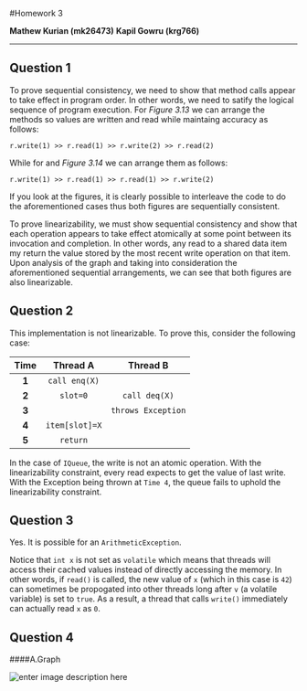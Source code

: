 
#Homework 3

**Mathew Kurian (mk26473)**
**Kapil Gowru (krg766)**

-----
Question 1
----
To prove sequential consistency, we need to show that method calls appear to take effect in program order. In other words, we need to satify the logical sequence of program execution. For *Figure 3.13* we can arrange the methods so values are written and read while maintaing accuracy as follows:

```
r.write(1) >> r.read(1) >> r.write(2) >> r.read(2)

```
While for and *Figure 3.14* we can arrange them as follows:

```
r.write(1) >> r.read(1) >> r.read(1) >> r.write(2)

```

If you look at the figures, it is clearly possible to interleave the code to do the aforementioned cases thus both figures are sequentially consistent.

To prove linearizability, we must show sequential consistency and show that each operation appears to take effect atomically at some point between its invocation and completion. In other words, any read to a shared data item my return the value stored by the most recent write operation on that item. Upon analysis of the graph and taking into consideration the aforementioned sequential arrangements, we can see that both figures are also linearizable. 

Question 2
----
This implementation is not linearizable. To prove this, consider the following case:

| Time | Thread A | Thread B   |
| :-------: | :----: | :---: |
| **1** | `call enq(X)` |  |
| **2** | `slot=0`   |  `call deq(X)`   |
| **3** |     |  `throws Exception`  |
| **4** | `item[slot]=X`    |    |
| **5** | `return`    |    |

In the case of `IQueue`, the write is not an atomic operation. With the linearizability constraint, every read expects to get the value of last write. With the Exception being thrown at `Time 4`, the queue fails to uphold the linearizability constraint.

Question 3
----
Yes. It is possible for an `ArithmeticException`. 

Notice that `int x` is not set as `volatile` which means that threads will access their cached values instead of directly accessing the memory. In other words, if `read()` is called, the new value of `x` (which in this case is `42`) can sometimes be propogated into other threads long after `v` (a volatile variable) is set to `true`. As a result, a thread that calls `write()` immediately can actually read `x` as `0`.

Question 4
----

####A.Graph

![enter image description here](http://i.imgur.com/q3zDOrj.jpg)